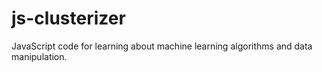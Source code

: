 js-clusterizer
==============

JavaScript code for learning about machine learning algorithms and data manipulation.

